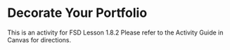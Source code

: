# Decorate Your Portfolio

This is an activity for FSD Lesson 1.8.2
Please refer to the Activity Guide in Canvas for directions.
